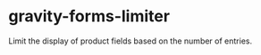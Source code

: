 gravity-forms-limiter
=====================

Limit the display of product fields based on the number of entries.